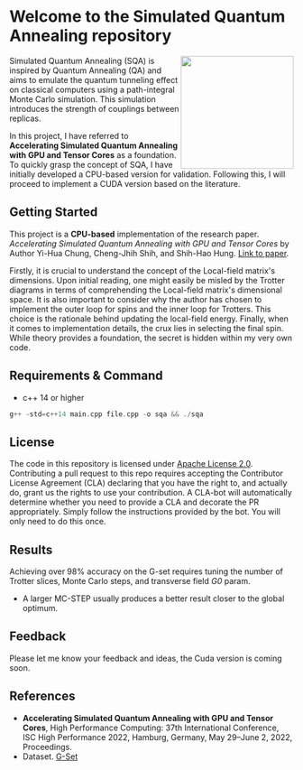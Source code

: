 # Welcome to the Simulated Quantum Annealing repository
<img align="right" width="200"
src="https://photos.app.goo.gl/mKkdKsCktGQF2ZUV6"
/>
Simulated Quantum Annealing (SQA) is inspired by Quantum Annealing (QA) and aims to emulate the quantum tunneling effect on classical computers using a path-integral Monte Carlo simulation. This simulation introduces the strength of couplings between replicas.

In this project, I have referred to __Accelerating Simulated Quantum Annealing with GPU and Tensor Cores__ as a foundation. To quickly grasp the concept of SQA, I have initially developed a CPU-based version for validation. Following this, I will proceed to implement a CUDA version based on the literature.

## Getting Started

This project is a __CPU-based__ implementation of the research paper. _Accelerating Simulated Quantum Annealing with GPU and Tensor Cores_ by Author Yi-Hua Chung, Cheng-Jhih Shih, and Shih-Hao Hung. [Link to paper](https://link.springer.com/chapter/10.1007/978-3-031-07312-0_9).

Firstly, it is crucial to understand the concept of the Local-field matrix's dimensions. Upon initial reading, one might easily be misled by the Trotter diagrams in terms of comprehending the Local-field matrix's dimensional space. It is also important to consider why the author has chosen to implement the outer loop for spins and the inner loop for Trotters. This choice is the rationale behind updating the local-field energy. Finally, when it comes to implementation details, the crux lies in selecting the final spin. While theory provides a foundation, the secret is hidden within my very own code.

## Requirements & Command

- c++ 14 or higher
```cpp
g++ -std=c++14 main.cpp file.cpp -o sqa && ./sqa
```

## License
The code in this repository is licensed under [Apache License 2.0](https://github.com/NVIDIA/cuda-quantum/blob/main/LICENSE).
Contributing a pull request to this repo requires accepting the Contributor License Agreement (CLA) declaring that you have the right to, and actually do, grant us the rights to use your contribution. A CLA-bot will automatically determine whether you need to provide a CLA and decorate the PR appropriately. Simply follow the instructions provided by the bot. You will only need to do this once.


## Results

Achieving over 98% accuracy on the G-set requires tuning the number of Trotter slices, Monte Carlo steps, and transverse field _G0_ param.
- A larger MC-STEP usually produces a better result closer to the global optimum.


## Feedback

Please let me know your feedback and ideas, the Cuda version is coming soon.


## References

- __Accelerating Simulated Quantum Annealing with GPU and Tensor Cores__, High Performance Computing: 37th International Conference, ISC High Performance 2022, Hamburg, Germany, May 29–June 2, 2022, Proceedings. 
- Dataset. [G-Set](https://web.stanford.edu/~yyye/yyye/Gset/)


